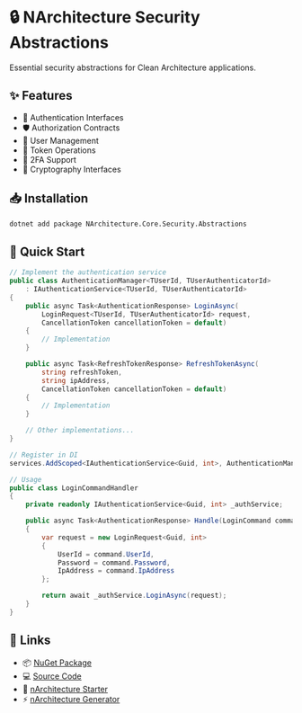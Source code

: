 # 🔒 NArchitecture Security Abstractions

Essential security abstractions for Clean Architecture applications.

## ✨ Features

- 🔐 Authentication Interfaces
- 🛡️ Authorization Contracts
- 👥 User Management
- 🎫 Token Operations
- 📱 2FA Support
- 🔑 Cryptography Interfaces

## 📥 Installation

```bash
dotnet add package NArchitecture.Core.Security.Abstractions
```

## 🚦 Quick Start

```csharp
// Implement the authentication service
public class AuthenticationManager<TUserId, TUserAuthenticatorId> 
    : IAuthenticationService<TUserId, TUserAuthenticatorId>
{
    public async Task<AuthenticationResponse> LoginAsync(
        LoginRequest<TUserId, TUserAuthenticatorId> request,
        CancellationToken cancellationToken = default)
    {
        // Implementation
    }

    public async Task<RefreshTokenResponse> RefreshTokenAsync(
        string refreshToken,
        string ipAddress,
        CancellationToken cancellationToken = default)
    {
        // Implementation
    }

    // Other implementations...
}

// Register in DI
services.AddScoped<IAuthenticationService<Guid, int>, AuthenticationManager<Guid, int>>();

// Usage
public class LoginCommandHandler
{
    private readonly IAuthenticationService<Guid, int> _authService;

    public async Task<AuthenticationResponse> Handle(LoginCommand command)
    {
        var request = new LoginRequest<Guid, int>
        {
            UserId = command.UserId,
            Password = command.Password,
            IpAddress = command.IpAddress
        };

        return await _authService.LoginAsync(request);
    }
}
```

## 🔗 Links

- 📦 [NuGet Package](https://www.nuget.org/packages/NArchitecture.Core.Security.Abstractions)
- 💻 [Source Code](https://github.com/kodlamaio-projects/nArchitecture.Core)
- 🚀 [nArchitecture Starter](https://github.com/kodlamaio-projects/nArchitecture)
- ⚡ [nArchitecture Generator](https://github.com/kodlamaio-projects/nArchitecture.Gen)
